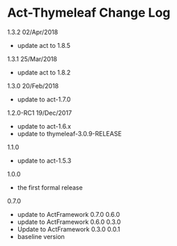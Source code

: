 # Act-Thymeleaf Change Log

1.3.2 02/Apr/2018
* update act to 1.8.5

1.3.1 25/Mar/2018
* update act to 1.8.2

1.3.0 20/Feb/2018
* update to act-1.7.0

1.2.0-RC1 19/Dec/2017
* update to act-1.6.x
* update to thymeleaf-3.0.9-RELEASE

1.1.0
* update to act-1.5.3

1.0.0
- the first formal release

0.7.0
  - update to ActFramework 0.7.0
0.6.0
  - update to ActFramework 0.6.0
0.3.0
  - Update to ActFramework 0.3.0
0.0.1
  - baseline version
